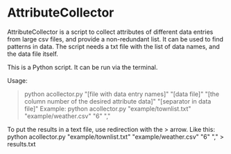# AttributeCollector
AttributeCollector is a script to collect attributes of different data entries from large csv files, and provide a non-redundant list. 
It can be used to find patterns in data. 
The script needs a txt file with the list of data names, and the data file itself. 

This is a Python script. It can be run via the terminal. 

Usage: 
>python acollector.py "[file with data entry names]" "[data file]" "[the column number of the desired attribute data]" "[separator in data file]"
Example: 
>python acollector.py "example/townlist.txt" "example/weather.csv" "6" ","

To put the results in a text file, use redirection with the > arrow. Like this: 
python acollector.py "example/townlist.txt" "example/weather.csv" "6" "," > results.txt
